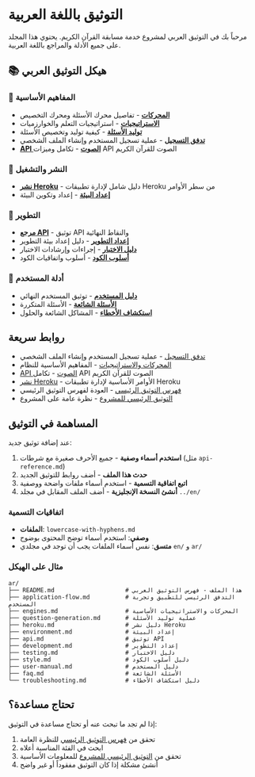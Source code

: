 # التوثيق باللغة العربية

مرحباً بك في التوثيق العربي لمشروع خدمة مسابقة القرآن الكريم. يحتوي هذا المجلد على جميع الأدلة والمراجع باللغة العربية.

## 📚 هيكل التوثيق العربي

### 🧠 المفاهيم الأساسية
- **[المحركات](./engines.md)** - تفاصيل محرك الأسئلة ومحرك التخصيص
- **[الاستراتيجيات](./strategies.md)** - استراتيجيات التعلم والخوارزميات
- **[توليد الأسئلة](./question-generation.md)** - كيفية توليد وتخصيص الأسئلة
- **[تدفق التسجيل](./onboarding-flow.md)** - عملية تسجيل المستخدم وإنشاء الملف الشخصي
- **[API الصوت](./audio-api.md)** - تكامل وميزات API الصوت للقرآن الكريم

### 🚀 النشر والتشغيل
- **[نشر Heroku](./heroku.md)** - دليل شامل لإدارة تطبيقات Heroku من سطر الأوامر
- **[إعداد البيئة](./environment.md)** - إعداد وتكوين البيئة

### 🔧 التطوير
- **[مرجع API](./api.md)** - توثيق API والنقاط النهائية
- **[إعداد التطوير](./development.md)** - دليل إعداد بيئة التطوير
- **[دليل الاختبار](./testing.md)** - إجراءات وإرشادات الاختبار
- **[أسلوب الكود](./style.md)** - أسلوب واتفاقيات الكود

### 📖 أدلة المستخدم
- **[دليل المستخدم](./user-manual.md)** - توثيق المستخدم النهائي
- **[الأسئلة الشائعة](./faq.md)** - الأسئلة المتكررة
- **[استكشاف الأخطاء](./troubleshooting.md)** - المشاكل الشائعة والحلول

## روابط سريعة

- [تدفق التسجيل](./onboarding-flow.md) - عملية تسجيل المستخدم وإنشاء الملف الشخصي
- [المحركات والاستراتيجيات](./engines.md) - المفاهيم الأساسية للنظام
- [API الصوت](./audio-api.md) - تكامل API الصوت للقرآن الكريم
- [نشر Heroku](./heroku.md) - الأوامر الأساسية لإدارة تطبيقات Heroku
- [فهرس التوثيق الرئيسي](../README.md) - العودة لفهرس التوثيق الرئيسي
- [التوثيق الرئيسي للمشروع](../../README.md) - نظرة عامة على المشروع

## المساهمة في التوثيق

عند إضافة توثيق جديد:

1. **استخدم أسماء وصفية** - جميع الأحرف صغيرة مع شرطات (مثل `api-reference.md`)
2. **حدث هذا الملف** - أضف روابط للتوثيق الجديد
3. **اتبع اتفاقية التسمية** - استخدم أسماء ملفات واضحة ووصفية
4. **أنشئ النسخة الإنجليزية** - أضف الملف المقابل في مجلد `../en/`

### اتفاقيات التسمية

- **الملفات**: `lowercase-with-hyphens.md`
- **وصفي**: استخدم أسماء توضح المحتوى بوضوح
- **متسق**: نفس أسماء الملفات يجب أن توجد في مجلدي `en/` و `ar/`

### مثال على الهيكل

```
ar/
├── README.md                    # هذا الملف - فهرس التوثيق العربي
├── application-flow.md          # التدفق الرئيسي للتطبيق وتجربة المستخدم
├── engines.md                   # المحركات والاستراتيجيات الأساسية
├── question-generation.md       # عملية توليد الأسئلة
├── heroku.md                    # دليل نشر Heroku
├── environment.md               # إعداد البيئة
├── api.md                       # توثيق API
├── development.md               # إعداد التطوير
├── testing.md                   # دليل الاختبار
├── style.md                     # دليل أسلوب الكود
├── user-manual.md               # دليل المستخدم
├── faq.md                       # الأسئلة الشائعة
└── troubleshooting.md           # دليل استكشاف الأخطاء
```

## تحتاج مساعدة؟

إذا لم تجد ما تبحث عنه أو تحتاج مساعدة في التوثيق:

1. تحقق من [فهرس التوثيق الرئيسي](../README.md) للنظرة العامة
2. ابحث في الفئة المناسبة أعلاه
3. تحقق من [التوثيق الرئيسي للمشروع](../../README.md) للمعلومات الأساسية
4. أنشئ مشكلة إذا كان التوثيق مفقوداً أو غير واضح 